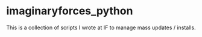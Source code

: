 # imaginaryforces_python
This is a collection of scripts I wrote at IF to manage mass updates / installs. 
